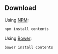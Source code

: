 ## Download

Using [NPM](https://www.npmjs.org/):

```sh
npm install contents
```

Using [Bower](http://bower.io/):

```sh
bower install contents
```